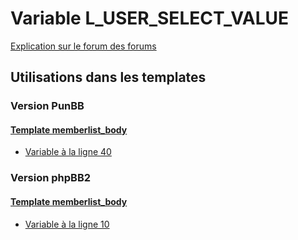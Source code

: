 # Variable L_USER_SELECT_VALUE
[Explication sur le forum des forums](http://forum.forumactif.com/t294113-listing-des-variables#L_USER_SELECT_VALUE)

## Utilisations dans les templates

### Version PunBB

#### [Template memberlist_body](punbb/memberlist_body.md)
* [Variable à la ligne 40](../punbb/memberlist_body.tpl#L40)

### Version phpBB2

#### [Template memberlist_body](subsilver/memberlist_body.md)
* [Variable à la ligne 10](../subsilver/memberlist_body.tpl#L10)